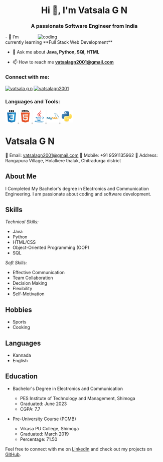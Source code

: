 <h1 align="center">Hi 👋, I'm Vatsala G N</h1>
<h3 align="center">A passionate Software Engineer from India</h3>

<img  align="right" alt="coding" width="400" src="https://cdn.dribbble.com/users/17707/screenshots/2413754/rrr.gif">
- 🌱 I’m currently learning **Full Stack Web Development**

- 💬 Ask me about **Java, Python, SQl, HTML**

- 📫 How to reach me **vatsalagn2001@gmail.com**

<h3 align="left">Connect with me:</h3>
<p align="left">
<a href="https://linkedin.com/in/vatsala g n" target="blank"><img align="center" src="https://raw.githubusercontent.com/rahuldkjain/github-profile-readme-generator/master/src/images/icons/Social/linked-in-alt.svg" alt="vatsala g n" height="30" width="40" /></a>
<a href="https://www.codechef.com/users/vatsalagn2001" target="blank"><img align="center" src="https://cdn.jsdelivr.net/npm/simple-icons@3.1.0/icons/codechef.svg" alt="vatsalagn2001" height="30" width="40" /></a>
</p>

<h3 align="left">Languages and Tools:</h3>
<p align="left"> <a href="https://www.w3schools.com/css/" target="_blank" rel="noreferrer"> <img src="https://raw.githubusercontent.com/devicons/devicon/master/icons/css3/css3-original-wordmark.svg" alt="css3" width="40" height="40"/> </a> <a href="https://www.w3.org/html/" target="_blank" rel="noreferrer"> <img src="https://raw.githubusercontent.com/devicons/devicon/master/icons/html5/html5-original-wordmark.svg" alt="html5" width="40" height="40"/> </a> <a href="https://www.java.com" target="_blank" rel="noreferrer"> <img src="https://raw.githubusercontent.com/devicons/devicon/master/icons/java/java-original.svg" alt="java" width="40" height="40"/> </a> <a href="https://www.mysql.com/" target="_blank" rel="noreferrer"> <img src="https://raw.githubusercontent.com/devicons/devicon/master/icons/mysql/mysql-original-wordmark.svg" alt="mysql" width="40" height="40"/> </a> <a href="https://www.python.org" target="_blank" rel="noreferrer"> <img src="https://raw.githubusercontent.com/devicons/devicon/master/icons/python/python-original.svg" alt="python" width="40" height="40"/> </a> </p>










# Vatsala G N

📧 Email: vatsalagn2001@gmail.com
📱 Mobile: +91 9591135962
📍 Address: Rangapura Village, Holalkere thaluk, Chitradurga district

## About Me

I Completed My Bachelor's degree in Electronics and Communication Engineering. I am passionate about coding and software development.

## Skills

*Technical Skills:*

- Java
- Python
- HTML/CSS
- Object-Oriented Programming (OOP)
- SQL

*Soft Skills:*

- Effective Communication
- Team Collaboration
- Decision Making
- Flexibility
- Self-Motivation

## Hobbies

- Sports
- Cooking


## Languages

- Kannada
- English

## Education

- Bachelor's Degree in Electronics and Communication
  - PES Institute of Technology and Management, Shimoga
  - Graduated: June 2023
  - CGPA: 7.7

- Pre-University Course (PCMB)
  - Vikasa PU College, Shimoga
  - Graduated: March 2019
  - Percentage: 71.50

Feel free to connect with me on [LinkedIn](www.linkedin.com/in/vatsala-g-n-266423232) and check out my projects on [GitHub](https://github.com/VatsalaGN2001).


